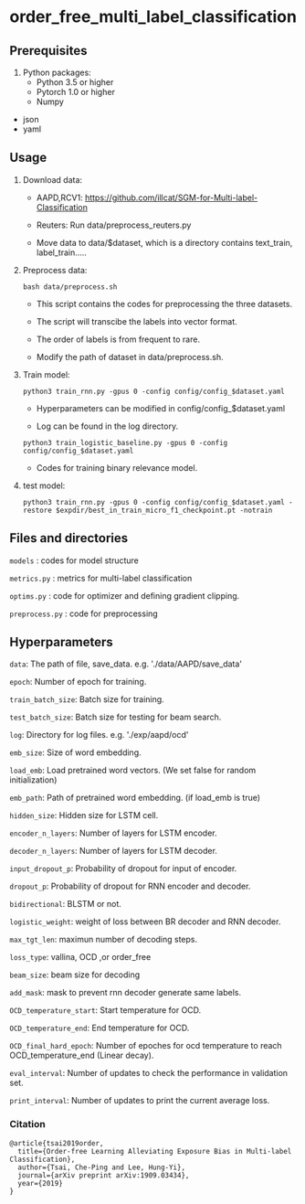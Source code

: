 # order_free_multi_label_classification

## Prerequisites

1. Python packages:
	- Python 3.5 or higher
	- Pytorch 1.0 or higher
	- Numpy
  - json
  - yaml
  
## Usage

1. Download data:
	
	- AAPD,RCV1: https://github.com/illcat/SGM-for-Multi-label-Classification
  
 	- Reuters: Run data/preprocess_reuters.py
  
  	- Move data to data/$dataset, which is a directory contains text_train, label_train.....

2. Preprocess data:

	```
	bash data/preprocess.sh
	```

	- This script contains the codes for preprocessing the three datasets.
  
  	- The script will transcibe the labels into vector format.
  
  	- The order of labels is from frequent to rare.
	
	- Modify the path of dataset in data/preprocess.sh.

3. Train model:

	```
	python3 train_rnn.py -gpus 0 -config config/config_$dataset.yaml
	```

	- Hyperparameters can be modified in config/config_$dataset.yaml
	
	- Log can be found in the log directory.
	
	```
	python3 train_logistic_baseline.py -gpus 0 -config config/config_$dataset.yaml
	```

	- Codes for training binary relevance model.

4. test model:

	```
	python3 train_rnn.py -gpus 0 -config config/config_$dataset.yaml -restore $expdir/best_in_train_micro_f1_checkpoint.pt -notrain
	```


## Files and directories

`models` : codes for model structure

`metrics.py` : metrics for multi-label classification

`optims.py` : code for optimizer and defining gradient clipping.

`preprocess.py` : code for preprocessing

## Hyperparameters

`data`:  The path of file, save_data. e.g. './data/AAPD/save_data'

`epoch`: Number  of epoch for training.

`train_batch_size`: Batch size for training.

`test_batch_size`: Batch size for testing for beam search.

`log`:  Directory for log files. e.g. './exp/aapd/ocd'

`emb_size`: Size of word embedding.

`load_emb`: Load pretrained word vectors. (We set false for random initialization)

`emb_path`: Path of pretrained word embedding. (if load_emb is true)

`hidden_size`: Hidden size for LSTM cell.

`encoder_n_layers`: Number of layers for LSTM encoder.

`decoder_n_layers`: Number of layers for LSTM decoder.

`input_dropout_p`: Probability of dropout for input of encoder.

`dropout_p`: Probability of dropout for RNN encoder and decoder.

`bidirectional`: BLSTM or not.

`logistic_weight`: weight of loss between BR decoder and RNN decoder.

`max_tgt_len`: maximun number of decoding steps.

`loss_type`: vallina, OCD  ,or order_free

`beam_size`: beam size for decoding

`add_mask`: mask to prevent rnn decoder generate same labels.

`OCD_temperature_start`: Start temperature for OCD.

`OCD_temperature_end`: End temperature for OCD.

`OCD_final_hard_epoch`: Number of epoches for ocd temperature to reach OCD_temperature_end (Linear decay).

`eval_interval`: Number of updates to check the performance in validation set.

`print_interval`: Number of updates to print the current average loss.

### Citation

```
@article{tsai2019order,
  title={Order-free Learning Alleviating Exposure Bias in Multi-label Classification},
  author={Tsai, Che-Ping and Lee, Hung-Yi},
  journal={arXiv preprint arXiv:1909.03434},
  year={2019}
}
```
